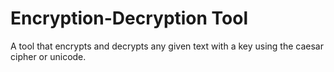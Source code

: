 # Encryption-Decryption Tool
A tool that encrypts and decrypts any given text with a key using the caesar cipher or unicode.
